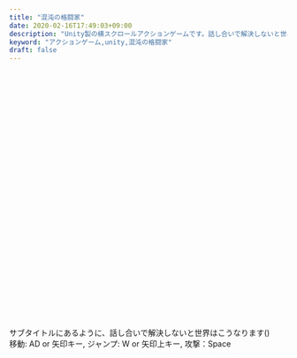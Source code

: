 ```yaml
---
title: "混沌の格闘家"
date: 2020-02-16T17:49:03+09:00
description: "Unity製の横スクロールアクションゲームです。話し合いで解決しないと世界はこうなります。"
keyword: "アクションゲーム,unity,混沌の格闘家"
draft: false
---
```


<script src="Build/UnityLoader.js" onload="UnityLoader.instantiate('unityContainer', 'Build/ForWebGL.json');" async></script>

<div id="unityContainer" style="width: 800px; height: 450px; margin: auto"></div>

サブタイトルにあるように、話し合いで解決しないと世界はこうなります()  
移動: AD or 矢印キー, ジャンプ: W or 矢印上キー, 攻撃：Space

<script src="https://utteranc.es/client.js"
    repo= "capra314cabra/capra314cabra.github.io"
    issue-term="title"
    label="comments"
    theme="github-light"
    crossorigin="anonymous"
    async>
</script>
